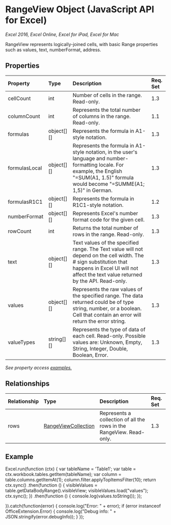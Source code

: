 # RangeView Object (JavaScript API for Excel)

_Excel 2016, Excel Online, Excel for iPad, Excel for Mac_

RangeView represents logically-joined cells, with basic Range properties such as values, text, numberFormat, address.

## Properties

| Property	   | Type	|Description| Req. Set|
|:---------------|:--------|:----------|:----|
|cellCount|int|Number of cells in the range. Read-only.|1.3||
|columnCount|int|Represents the total number of columns in the range. Read-only.|1.1||
|formulas|object[][]|Represents the formula in A1-style notation.|1.3||
|formulasLocal|object[][]|Represents the formula in A1-style notation, in the user's language and number-formatting locale.  For example, the English "=SUM(A1, 1.5)" formula would become "=SUMME(A1; 1,5)" in German.|1.3||
|formulasR1C1|object[][]|Represents the formula in R1C1-style notation.|1.2||
|numberFormat|object[][]|Represents Excel's number format code for the given cell.|1.3||
|rowCount|int|Returns the total number of rows in the range. Read-only.|1.3||
|text|object[][]|Text values of the specified range. The Text value will not depend on the cell width. The # sign substitution that happens in Excel UI will not affect the text value returned by the API. Read-only.|1.3||
|values|object[][]|Represents the raw values of the specified range. The data returned could be of type string, number, or a boolean. Cell that contain an error will return the error string.|1.3||
|valueTypes|string[][]|Represents the type of data of each cell. Read-only. Possible values are: Unknown, Empty, String, Integer, Double, Boolean, Error.|1.3||

_See property access [examples.](#property-access-examples)_

## Relationships
| Relationship | Type	|Description| Req. Set|
|:---------------|:--------|:----------|:----|
|rows|[RangeViewCollection](rangeviewcollection.md)|Represents a collection of all the rows in the RangeView. Read-only.|1.3||


## Example
Excel.run(function (ctx) { 
    var tableName = 'Table1';
    var table = ctx.workbook.tables.getItem(tableName);
    var column = table.columns.getItemAt(1);
    column.filter.applyTopItemsFilter(10);
    return ctx.sync()
          .then(function () {
               visibleValues = table.getDataBodyRange().visibleView;
               visibleValues.load("values");
               ctx.sync();
          })
          .then(function () {
               console.log(values.toString());
          });

}).catch(function(error) {
        console.log("Error: " + error);
        if (error instanceof OfficeExtension.Error) {
            console.log("Debug info: " + JSON.stringify(error.debugInfo));
        }
});

